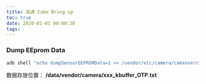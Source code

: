 ```yaml
---
title: 高通 Camx Bring up
toc: true
date: 2020-01-01 00:00:30
tags: 
---
```


### Dump EEprom Data

```bash
adb shell "echo dumpSensorEEPROMData=1 >> /vendor/etc/camera/camxoverridesettings.txt"
```

数据存放位置： **/data/vendor/camera/xxx_kbuffer_OTP.txt**

